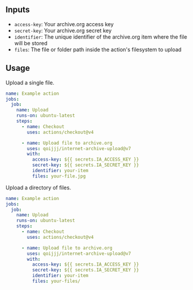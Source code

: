 ## Inputs

* `access-key`: Your archive.org access key
* `secret-key`:  Your archive.org secret key
* `identifier`: The unique identifier of the archive.org item where the file will be stored
* `files`: The file or folder path inside the action's filesystem to upload

## Usage

Upload a single file.

```yaml
name: Example action
jobs:
  job:
    name: Upload
    runs-on: ubuntu-latest
    steps:
      - name: Checkout
        uses: actions/checkout@v4

      - name: Upload file to archive.org
        uses: qoijjj/internet-archive-upload@v7
        with:
          access-key: ${{ secrets.IA_ACCESS_KEY }}
          secret-key: ${{ secrets.IA_SECRET_KEY }}
          identifier: your-item
          files: your-file.jpg
```

Upload a directory of files.

```yaml
name: Example action
jobs:
  job:
    name: Upload
    runs-on: ubuntu-latest
    steps:
      - name: Checkout
        uses: actions/checkout@v4

      - name: Upload file to archive.org
        uses: qoijjj/internet-archive-upload@v7
        with:
          access-key: ${{ secrets.IA_ACCESS_KEY }}
          secret-key: ${{ secrets.IA_SECRET_KEY }}
          identifier: your-item
          files: your-files/
```
